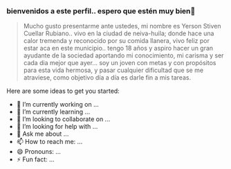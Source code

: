 ### bienvenidos a este perfil.. espero que estén muy bien👋


> Mucho gusto presentarme ante ustedes, mi nombre es Yerson Stiven Cuellar Rubiano.. vivo en la ciudad de neiva-huila; donde hace una calor tremenda y reconocido por su comida llanera, vivo feliz por estar aca en este municipio.. tengo 18 años y aspiro hacer un gran ayudante de la sociedad aportando mi conocimiento, mi carisma y ser cada dia mejor que ayer... soy un joven con metas y con propósitos para esta vida hermosa, y pasar cualquier dificultad  que se me atraviese, como objetivo día a día es darle fin a mis tareas.

Here are some ideas to get you started:

- 🔭 I’m currently working on ...
- 🌱 I’m currently learning ...
- 👯 I’m looking to collaborate on ...
- 🤔 I’m looking for help with ...
- 💬 Ask me about ...
- 📫 How to reach me: ...
- 😄 Pronouns: ...
- ⚡ Fun fact: ...

